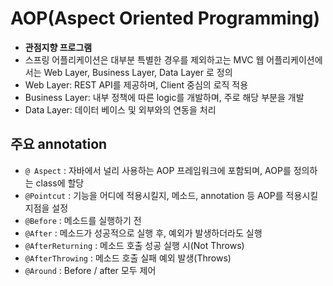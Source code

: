 # AOP(Aspect Oriented Programming)

- **관점지향 프로그램**
- 스프링 어플리케이션은 대부분 특별한 경우를 제외하고는 MVC 웹 어플리케이션에서는 Web Layer, Business Layer, Data Layer 로 정의
- Web Layer: REST API를 제공하며, Client 중심의 로직 적용
- Business Layer: 내부 정책에 따른 logic를 개발하며, 주로 해당 부분을 개발 
- Data Layer: 데이터 베이스 및 외부와의 연동을 처리

## 주요 annotation

- `@ Aspect` :  자바에서 널리 사용하는 AOP 프레임워크에 포함되며, AOP를 정의하는 class에 할당
- `@Pointcut` : 기능을 어디에 적용시킬지, 메소드, annotation 등 AOP를 적용시킬 지점을 설정
- `@Before` :  메소드를 실행하기 전
- `@After` : 메소드가 성공적으로 실행 후, 예외가 발생하더라도 실행
- `@AfterReturning` : 메소드 호출 성공 실행 시(Not Throws)
- `@AfterThrowing` : 메소드 호출 실패 예외 발생(Throws)
- `@Around` : Before / after  모두 제어

